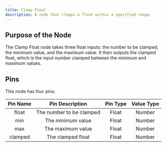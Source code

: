 ```yaml
---
title: Clamp Float
description: A node that clamps a float within a specified range.
---
```


## Purpose of the Node
The Clamp Float node takes three float inputs: the number to be clamped, the minimum value, and the maximum value. It then outputs the clamped float, which is the input number clamped between the minimum and maximum values.

## Pins
This node has four pins:

| Pin Name | Pin Description | Pin Type | Value Type |
|:----------:|:-------------:|:------:|:------:|
| float | The number to be clamped | Float | Number |
| min | The minimum value | Float | Number |
| max | The maximum value | Float | Number |
| clamped | The clamped float | Float | Number |